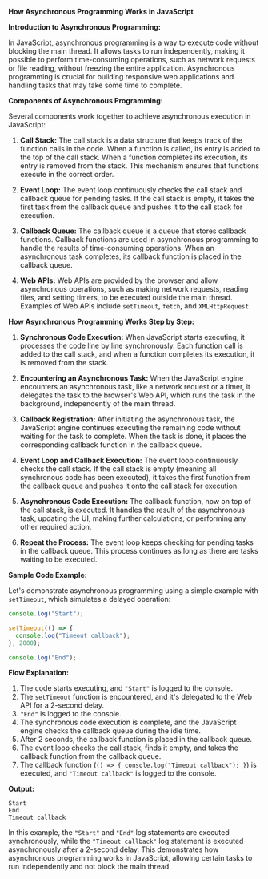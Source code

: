 **How Asynchronous Programming Works in JavaScript**

**Introduction to Asynchronous Programming:**

In JavaScript, asynchronous programming is a way to execute code without blocking the main thread. It allows tasks to run independently, making it possible to perform time-consuming operations, such as network requests or file reading, without freezing the entire application. Asynchronous programming is crucial for building responsive web applications and handling tasks that may take some time to complete.

**Components of Asynchronous Programming:**

Several components work together to achieve asynchronous execution in JavaScript:

1. **Call Stack:** The call stack is a data structure that keeps track of the function calls in the code. When a function is called, its entry is added to the top of the call stack. When a function completes its execution, its entry is removed from the stack. This mechanism ensures that functions execute in the correct order.

2. **Event Loop:** The event loop continuously checks the call stack and callback queue for pending tasks. If the call stack is empty, it takes the first task from the callback queue and pushes it to the call stack for execution.

3. **Callback Queue:** The callback queue is a queue that stores callback functions. Callback functions are used in asynchronous programming to handle the results of time-consuming operations. When an asynchronous task completes, its callback function is placed in the callback queue.

4. **Web APIs:** Web APIs are provided by the browser and allow asynchronous operations, such as making network requests, reading files, and setting timers, to be executed outside the main thread. Examples of Web APIs include `setTimeout`, `fetch`, and `XMLHttpRequest`.

**How Asynchronous Programming Works Step by Step:**

1. **Synchronous Code Execution:** When JavaScript starts executing, it processes the code line by line synchronously. Each function call is added to the call stack, and when a function completes its execution, it is removed from the stack.

2. **Encountering an Asynchronous Task:** When the JavaScript engine encounters an asynchronous task, like a network request or a timer, it delegates the task to the browser's Web API, which runs the task in the background, independently of the main thread.

3. **Callback Registration:** After initiating the asynchronous task, the JavaScript engine continues executing the remaining code without waiting for the task to complete. When the task is done, it places the corresponding callback function in the callback queue.

4. **Event Loop and Callback Execution:** The event loop continuously checks the call stack. If the call stack is empty (meaning all synchronous code has been executed), it takes the first function from the callback queue and pushes it onto the call stack for execution.

5. **Asynchronous Code Execution:** The callback function, now on top of the call stack, is executed. It handles the result of the asynchronous task, updating the UI, making further calculations, or performing any other required action.

6. **Repeat the Process:** The event loop keeps checking for pending tasks in the callback queue. This process continues as long as there are tasks waiting to be executed.

**Sample Code Example:**

Let's demonstrate asynchronous programming using a simple example with `setTimeout`, which simulates a delayed operation:

```javascript
console.log("Start");

setTimeout(() => {
  console.log("Timeout callback");
}, 2000);

console.log("End");
```

**Flow Explanation:**

1. The code starts executing, and `"Start"` is logged to the console.
2. The `setTimeout` function is encountered, and it's delegated to the Web API for a 2-second delay.
3. `"End"` is logged to the console.
4. The synchronous code execution is complete, and the JavaScript engine checks the callback queue during the idle time.
5. After 2 seconds, the callback function is placed in the callback queue.
6. The event loop checks the call stack, finds it empty, and takes the callback function from the callback queue.
7. The callback function (`() => { console.log("Timeout callback"); }`) is executed, and `"Timeout callback"` is logged to the console.

**Output:**

```
Start
End
Timeout callback
```

In this example, the `"Start"` and `"End"` log statements are executed synchronously, while the `"Timeout callback"` log statement is executed asynchronously after a 2-second delay. This demonstrates how asynchronous programming works in JavaScript, allowing certain tasks to run independently and not block the main thread.